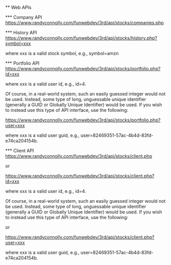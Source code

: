 ** Web APIs

*** Company API
https://www.randyconnolly.com/funwebdev/3rd/api/stocks/companies.php

*** History API
https://www.randyconnolly.com/funwebdev/3rd/api/stocks/history.php?symbol=xxx 

where xxx is a valid stock symbol, e.g., symbol=amzn

*** Portfolio API
https://www.randyconnolly.com/funwebdev/3rd/api/stocks/portfolio.php?id=xxx

where xxx is a valid user id, e.g., id=4. 

Of course, in a real-world system, such an easily guessed integer would not be used. Instead, some type of long, unguessable unique identifier (generally a GUID or Globally Unique Identifier) would be used. If you wish to instead use this type of API interface, use the following:  

https://www.randyconnolly.com/funwebdev/3rd/api/stocks/portfolio.php?user=xxx

where xxx is a valid user guid, e.g., user=82469351-57ac-4b4d-83fd-e74ca204154b. 


*** Client API
https://www.randyconnolly.com/funwebdev/3rd/api/stocks/client.php

or 

https://www.randyconnolly.com/funwebdev/3rd/api/stocks/client.php?id=xxx

where xxx is a valid user id, e.g., id=4. 

Of course, in a real-world system, such an easily guessed integer would not be used. Instead, some type of long, unguessable unique identifier (generally a GUID or Globally Unique Identifier) would be used. If you wish to instead use this type of API interface, use the following:  

or 

https://www.randyconnolly.com/funwebdev/3rd/api/stocks/client.php?user=xxx

where xxx is a valid user guid, e.g., user=82469351-57ac-4b4d-83fd-e74ca204154b. 